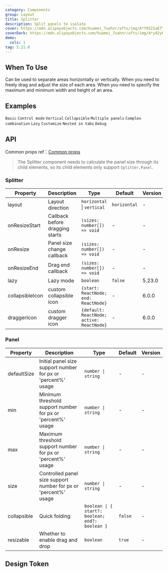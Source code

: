 ```yaml
---
category: Components
group: Layout
title: Splitter
description: Split panels to isolate
cover: https://mdn.alipayobjects.com/huamei_7uahnr/afts/img/A*f0SISaETY0wAAAAAAAAAAAAADrJ8AQ/original
coverDark: https://mdn.alipayobjects.com/huamei_7uahnr/afts/img/A*y92yRYhObU8AAAAAAAAAAAAADrJ8AQ/original
demo:
  cols: 1
tag: 5.21.0
---
```


## When To Use

Can be used to separate areas horizontally or vertically. When you need to freely drag and adjust the size of each area. When you need to specify the maximum and minimum width and height of an area.

## Examples

<!-- prettier-ignore -->
<code src="./demo/size.tsx">Basic</code>
<code src="./demo/control.tsx">Control mode</code>
<code src="./demo/vertical.tsx">Vertical</code>
<code src="./demo/collapsible.tsx">Collapsible</code>
<code src="./demo/multiple.tsx">Multiple panels</code>
<code src="./demo/group.tsx">Complex combination</code>
<code src="./demo/lazy.tsx" version="5.23.0">Lazy</code>
<code src="./demo/customize.tsx" version="6.0.0">Customize</code>
<code src="./demo/nested-in-tabs.tsx" debug>Nested in tabs</code>
<code src="./demo/debug.tsx" debug>Debug</code>

## API

Common props ref：[Common props](/docs/react/common-props)

> The Splitter component needs to calculate the panel size through its child elements, so its child elements only support `Splitter.Panel`.

### Splitter

| Property | Description | Type | Default | Version |
| --- | --- | --- | --- | --- |
| layout | Layout direction | `horizontal` \| `vertical` | `horizontal` | - |
| onResizeStart | Callback before dragging starts | `(sizes: number[]) => void` | - | - |
| onResize | Panel size change callback | `(sizes: number[]) => void` | - | - |
| onResizeEnd | Drag end callback | `(sizes: number[]) => void` | - | - |
| lazy | Lazy mode | `boolean` | `false` | 5.23.0 |
| collapsibleIcon | custom collapsible icon | `{start: ReactNode; end: ReactNode}` | - | 6.0.0 |
| draggerIcon | custom dragger icon | `{default: ReactNode; active: ReactNode}` | - | 6.0.0 |

### Panel

| Property | Description | Type | Default | Version |
| --- | --- | --- | --- | --- |
| defaultSize | Initial panel size support number for px or 'percent%' usage | `number \| string` | - | - |
| min | Minimum threshold support number for px or 'percent%' usage | `number \| string` | - | - |
| max | Maximum threshold support number for px or 'percent%' usage | `number \| string` | - | - |
| size | Controlled panel size support number for px or 'percent%' usage | `number \| string` | - | - |
| collapsible | Quick folding | `boolean \| { start?: boolean; end?: boolean }` | `false` | - |
| resizable | Whether to enable drag and drop | `boolean` | `true` | - |

## Design Token

<ComponentTokenTable component='Splitter'></ComponentTokenTable>
